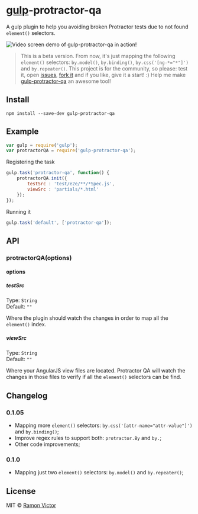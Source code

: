 # [gulp](http://gulpjs.com)-protractor-qa

A gulp plugin to help you avoiding broken Protractor tests due to not found `element()` selectors.

<img src="https://raw.githubusercontent.com/ramonvictor/gulp-protractor-qa/master/assets/gulp-protractor-qa.gif" alt="Video screen demo of gulp-protractor-qa in action!">

> This is a beta version. From now, it's just mapping the following `element()` selectors: `by.model()`, `by.binding()`, `by.css('[ng-*="*"]')` and `by.repeater()`.
This project is for the community, so please: test it, open [issues](https://github.com/ramonvictor/gulp-protractor-qa/issues), [fork it](https://github.com/ramonvictor/gulp-protractor-qa/) and if you like, give it a start! :) 
Help me make [gulp-protractor-qa](https://www.npmjs.org/package/gulp-protractor-qa) an awesome tool! 

## Install

```
npm install --save-dev gulp-protractor-qa
```


## Example

```js
var gulp = require('gulp');
var protractorQA = require('gulp-protractor-qa');
```

Registering the task
```js
gulp.task('protractor-qa', function() {
    protractorQA.init({
        testSrc : 'test/e2e/**/*Spec.js',
        viewSrc : 'partials/*.html'
    });
});
```

Running it
```js
gulp.task('default', ['protractor-qa']);
```


## API

### protractorQA(options)

#### options

##### testSrc

Type: `String`  
Default: `""`

Where the plugin should watch the changes in order to map all the `element()` index.

##### viewSrc

Type: `String`  
Default: `""`

Where your AngularJS view files are located. Protractor QA will watch the changes in those files to verify if all the `element()` selectors can be find.

## Changelog

### 0.1.05

- Mapping more `element()` selectors: `by.css('[attr-name="attr-value"]')` and `by.binding()`;
- Improve regex rules to support both: `protractor.By` and `by.`;
- Other code improvements;

### 0.1.0
- Mapping just two `element()` selectors: `by.model()` and `by.repeater()`;


## License

MIT © [Ramon Victor](https://github.com/ramonvictor)
